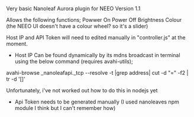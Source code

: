 Very basic Nanoleaf Aurora plugin for NEEO
Version 1.1

Allows the following functions;
Powwer On
Power Off
Brightness
Colour (the NEEO UI doesn't have a colour wheel? so it's a slider)



 Host IP and API Token will need to edited manually in "controller.js" at the moment.

- Host IP Can be found dynamically by its mdns broadcast in terminal using the below command (requires avahi-utils);

avahi-browse _nanoleafapi._tcp --resolve -t |grep address| cut -d "=" -f2 | tr -d '[]'

Unfortunately, i've not worked out how to do this in nodejs yet

- Api Token needs to be generated manually (I used nanoleaves npm module I think but I can't remember how)



